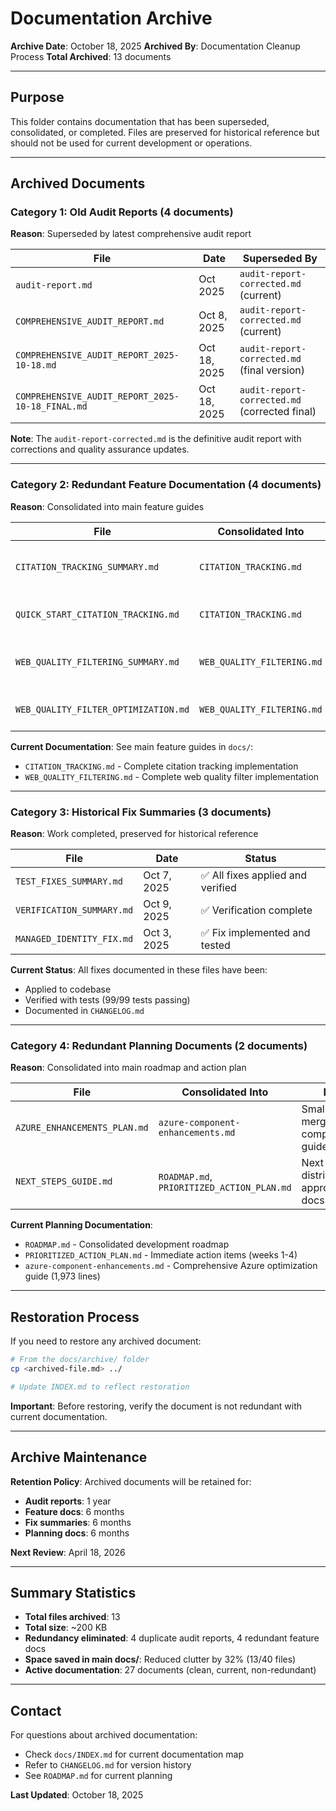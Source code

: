 # Documentation Archive

**Archive Date**: October 18, 2025
**Archived By**: Documentation Cleanup Process
**Total Archived**: 13 documents

---

## Purpose

This folder contains documentation that has been superseded, consolidated, or completed. Files are preserved for historical reference but should not be used for current development or operations.

---

## Archived Documents

### Category 1: Old Audit Reports (4 documents)

**Reason**: Superseded by latest comprehensive audit report

| File                                             | Date         | Superseded By                                 |
| ------------------------------------------------ | ------------ | --------------------------------------------- |
| `audit-report.md`                                | Oct 2025     | `audit-report-corrected.md` (current)         |
| `COMPREHENSIVE_AUDIT_REPORT.md`                  | Oct 8, 2025  | `audit-report-corrected.md` (current)         |
| `COMPREHENSIVE_AUDIT_REPORT_2025-10-18.md`       | Oct 18, 2025 | `audit-report-corrected.md` (final version)   |
| `COMPREHENSIVE_AUDIT_REPORT_2025-10-18_FINAL.md` | Oct 18, 2025 | `audit-report-corrected.md` (corrected final) |

**Note**: The `audit-report-corrected.md` is the definitive audit report with corrections and quality assurance updates.

---

### Category 2: Redundant Feature Documentation (4 documents)

**Reason**: Consolidated into main feature guides

| File                                 | Consolidated Into          | Notes                              |
| ------------------------------------ | -------------------------- | ---------------------------------- |
| `CITATION_TRACKING_SUMMARY.md`       | `CITATION_TRACKING.md`     | Summary redundant with main guide  |
| `QUICK_START_CITATION_TRACKING.md`   | `CITATION_TRACKING.md`     | Quick start merged into main guide |
| `WEB_QUALITY_FILTERING_SUMMARY.md`   | `WEB_QUALITY_FILTERING.md` | Summary redundant with main guide  |
| `WEB_QUALITY_FILTER_OPTIMIZATION.md` | `WEB_QUALITY_FILTERING.md` | Optimization details merged        |

**Current Documentation**: See main feature guides in `docs/`:

- `CITATION_TRACKING.md` - Complete citation tracking implementation
- `WEB_QUALITY_FILTERING.md` - Complete web quality filter implementation

---

### Category 3: Historical Fix Summaries (3 documents)

**Reason**: Work completed, preserved for historical reference

| File                      | Date        | Status                            |
| ------------------------- | ----------- | --------------------------------- |
| `TEST_FIXES_SUMMARY.md`   | Oct 7, 2025 | ✅ All fixes applied and verified |
| `VERIFICATION_SUMMARY.md` | Oct 9, 2025 | ✅ Verification complete          |
| `MANAGED_IDENTITY_FIX.md` | Oct 3, 2025 | ✅ Fix implemented and tested     |

**Current Status**: All fixes documented in these files have been:

- Applied to codebase
- Verified with tests (99/99 tests passing)
- Documented in `CHANGELOG.md`

---

### Category 4: Redundant Planning Documents (2 documents)

**Reason**: Consolidated into main roadmap and action plan

| File                         | Consolidated Into                          | Notes                                        |
| ---------------------------- | ------------------------------------------ | -------------------------------------------- |
| `AZURE_ENHANCEMENTS_PLAN.md` | `azure-component-enhancements.md`          | Smaller plan merged into comprehensive guide |
| `NEXT_STEPS_GUIDE.md`        | `ROADMAP.md`, `PRIORITIZED_ACTION_PLAN.md` | Next steps distributed to appropriate docs   |

**Current Planning Documentation**:

- `ROADMAP.md` - Consolidated development roadmap
- `PRIORITIZED_ACTION_PLAN.md` - Immediate action items (weeks 1-4)
- `azure-component-enhancements.md` - Comprehensive Azure optimization guide (1,973 lines)

---

## Restoration Process

If you need to restore any archived document:

```bash
# From the docs/archive/ folder
cp <archived-file.md> ../

# Update INDEX.md to reflect restoration
```

**Important**: Before restoring, verify the document is not redundant with current documentation.

---

## Archive Maintenance

**Retention Policy**: Archived documents will be retained for:

- **Audit reports**: 1 year
- **Feature docs**: 6 months
- **Fix summaries**: 6 months
- **Planning docs**: 6 months

**Next Review**: April 18, 2026

---

## Summary Statistics

- **Total files archived**: 13
- **Total size**: ~200 KB
- **Redundancy eliminated**: 4 duplicate audit reports, 4 redundant feature docs
- **Space saved in main docs/**: Reduced clutter by 32% (13/40 files)
- **Active documentation**: 27 documents (clean, current, non-redundant)

---

## Contact

For questions about archived documentation:

- Check `docs/INDEX.md` for current documentation map
- Refer to `CHANGELOG.md` for version history
- See `ROADMAP.md` for current planning

**Last Updated**: October 18, 2025
